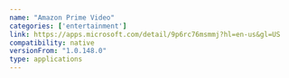 ```yaml
---
name: "Amazon Prime Video"
categories: ['entertainment']
link: https://apps.microsoft.com/detail/9p6rc76msmmj?hl=en-us&gl=US
compatibility: native
versionFrom: "1.0.148.0"
type: applications
---
```


